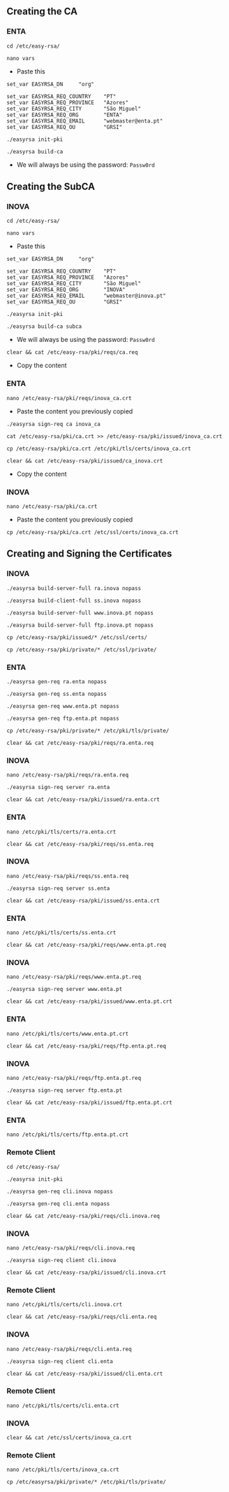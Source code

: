## Creating the CA
### ENTA
```
cd /etc/easy-rsa/
```

```
nano vars
```
* Paste this
```
set_var EASYRSA_DN     "org"

set_var EASYRSA_REQ_COUNTRY    "PT"
set_var EASYRSA_REQ_PROVINCE   "Azores"
set_var EASYRSA_REQ_CITY       "São Miguel"
set_var EASYRSA_REQ_ORG        "ENTA"
set_var EASYRSA_REQ_EMAIL      "webmaster@enta.pt"
set_var EASYRSA_REQ_OU         "GRSI"
```

```
./easyrsa init-pki
```

```
./easyrsa build-ca
```
* We will always be using the password: `Passw0rd`

## Creating the SubCA
### INOVA
```
cd /etc/easy-rsa/
```

```
nano vars
```
* Paste this
```
set_var EASYRSA_DN     "org"

set_var EASYRSA_REQ_COUNTRY    "PT"
set_var EASYRSA_REQ_PROVINCE   "Azores"
set_var EASYRSA_REQ_CITY       "São Miguel"
set_var EASYRSA_REQ_ORG        "INOVA"
set_var EASYRSA_REQ_EMAIL      "webmaster@inova.pt"
set_var EASYRSA_REQ_OU         "GRSI"
```

```
./easyrsa init-pki
```

```
./easyrsa build-ca subca
```
* We will always be using the password: `Passw0rd`
```
clear && cat /etc/easy-rsa/pki/reqs/ca.req
```
* Copy the content 

### ENTA
```
nano /etc/easy-rsa/pki/reqs/inova_ca.crt
```
* Paste the content you previously copied
```
./easyrsa sign-req ca inova_ca
```

```
cat /etc/easy-rsa/pki/ca.crt >> /etc/easy-rsa/pki/issued/inova_ca.crt
```

```
cp /etc/easy-rsa/pki/ca.crt /etc/pki/tls/certs/inova_ca.crt
```

```
clear && cat /etc/easy-rsa/pki/issued/ca_inova.crt
```
* Copy the content
### INOVA
```
nano /etc/easy-rsa/pki/ca.crt
```
* Paste the content you previously copied
```
cp /etc/easy-rsa/pki/ca.crt /etc/ssl/certs/inova_ca.crt
```

## Creating and Signing the Certificates
### INOVA
```
./easyrsa build-server-full ra.inova nopass
```

```
./easyrsa build-client-full ss.inova nopass
```

```
./easyrsa build-server-full www.inova.pt nopass
```

```
./easyrsa build-server-full ftp.inova.pt nopass
```

```
cp /etc/easy-rsa/pki/issued/* /etc/ssl/certs/
```

```
cp /etc/easy-rsa/pki/private/* /etc/ssl/private/
```
### ENTA
```
./easyrsa gen-req ra.enta nopass
```

```
./easyrsa gen-req ss.enta nopass
```

```
./easyrsa gen-req www.enta.pt nopass
```

```
./easyrsa gen-req ftp.enta.pt nopass
```

```
cp /etc/easy-rsa/pki/private/* /etc/pki/tls/private/
```

```
clear && cat /etc/easy-rsa/pki/reqs/ra.enta.req
```

### INOVA
```
nano /etc/easy-rsa/pki/reqs/ra.enta.req
```

```
./easyrsa sign-req server ra.enta
```

```
clear && cat /etc/easy-rsa/pki/issued/ra.enta.crt
```
### ENTA
```
nano /etc/pki/tls/certs/ra.enta.crt
```

```
clear && cat /etc/easy-rsa/pki/reqs/ss.enta.req
```

### INOVA
```
nano /etc/easy-rsa/pki/reqs/ss.enta.req
```

```
./easyrsa sign-req server ss.enta
```

```
clear && cat /etc/easy-rsa/pki/issued/ss.enta.crt
```
### ENTA
```
nano /etc/pki/tls/certs/ss.enta.crt
```

```
clear && cat /etc/easy-rsa/pki/reqs/www.enta.pt.req
```
### INOVA
```
nano /etc/easy-rsa/pki/reqs/www.enta.pt.req
```

```
./easyrsa sign-req server www.enta.pt
```

```
clear && cat /etc/easy-rsa/pki/issued/www.enta.pt.crt
```
### ENTA
```
nano /etc/pki/tls/certs/www.enta.pt.crt
```

```
clear && cat /etc/easy-rsa/pki/reqs/ftp.enta.pt.req
```
### INOVA
```
nano /etc/easy-rsa/pki/reqs/ftp.enta.pt.req
```

```
./easyrsa sign-req server ftp.enta.pt
```

```
clear && cat /etc/easy-rsa/pki/issued/ftp.enta.pt.crt
```
### ENTA
```
nano /etc/pki/tls/certs/ftp.enta.pt.crt
```

### Remote Client

```
cd /etc/easy-rsa/
```

```
./easyrsa init-pki
```

```
./easyrsa gen-req cli.inova nopass
```

```
./easyrsa gen-req cli.enta nopass
```

```
clear && cat /etc/easy-rsa/pki/reqs/cli.inova.req
```
### INOVA
```
nano /etc/easy-rsa/pki/reqs/cli.inova.req
```

```
./easyrsa sign-req client cli.inova
```

```
clear && cat /etc/easy-rsa/pki/issued/cli.inova.crt
```
### Remote Client
```
nano /etc/pki/tls/certs/cli.inova.crt
```

```
clear && cat /etc/easy-rsa/pki/reqs/cli.enta.req
```
### INOVA
```
nano /etc/easy-rsa/pki/reqs/cli.enta.req
```

```
./easyrsa sign-req client cli.enta
```

```
clear && cat /etc/easy-rsa/pki/issued/cli.enta.crt
```

### Remote Client
```
nano /etc/pki/tls/certs/cli.enta.crt
```

### INOVA
```
clear && cat /etc/ssl/certs/inova_ca.crt
```

### Remote Client
```
nano /etc/pki/tls/certs/inova_ca.crt
```

```
cp /etc/easyrsa/pki/private/* /etc/pki/tls/private/
```
